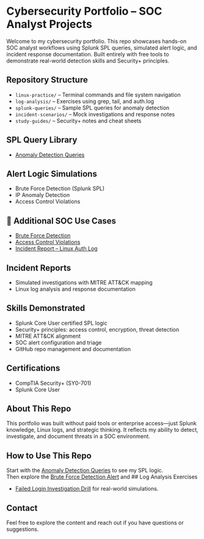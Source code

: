 # Cybersecurity Portfolio – SOC Analyst Projects
Welcome to my cybersecurity portfolio. This repo showcases hands-on SOC analyst workflows using Splunk SPL queries, simulated alert logic, and incident response documentation. Built entirely with free tools to demonstrate real-world detection skills and Security+ principles.

##  Repository Structure
- `linux-practice/` – Terminal commands and file system navigation
- `log-analysis/` – Exercises using grep, tail, and auth.log
- `splunk-queries/` – Sample SPL queries for anomaly detection
- `incident-scenarios/` – Mock investigations and response notes
- `study-guides/` – Security+ notes and cheat sheets

##  SPL Query Library
- [Anomaly Detection Queries](./splunk-queries/anomaly-detection.md)

##  Alert Logic Simulations
- Brute Force Detection (Splunk SPL)
- IP Anomaly Detection
- Access Control Violations
 
## 🔗 Additional SOC Use Cases
- [Brute Force Detection](./splunk-alerts/brute-force.md)
- [Access Control Violations](./splunk-alerts/access-control.md)
- [Incident Report – Linux Auth Log](./incident-scenarios/linux-auth-report.md)

##  Incident Reports
- Simulated investigations with MITRE ATT&CK mapping
- Linux log analysis and response documentation

##  Skills Demonstrated
- Splunk Core User certified SPL logic
- Security+ principles: access control, encryption, threat detection
- MITRE ATT&CK alignment
- SOC alert configuration and triage
- GitHub repo management and documentation

##  Certifications
- CompTIA Security+ (SY0-701)
- Splunk Core User

##  About This Repo
This portfolio was built without paid tools or enterprise access—just Splunk knowledge, Linux logs, and strategic thinking. It reflects my ability to detect, investigate, and document threats in a SOC environment.

##  How to Use This Repo
Start with the [Anomaly Detection Queries](./splunk-queries/anomaly-detection.md) to see my SPL logic.  
Then explore the [Brute Force Detection Alert](splunk-queries/brute-force-alert.md) and ## Log Analysis Exercises
- [Failed Login Investigation Drill](./log-analysis/failed-login-drill.md)
 for real-world simulations.

##  Contact
Feel free to explore the content and reach out if you have questions or suggestions.




